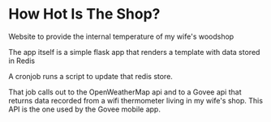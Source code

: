 # How Hot Is The Shop?
Website to provide the internal temperature of my wife's woodshop

The app itself is a simple flask app that renders a template with data stored in Redis

A cronjob runs a script to update that redis store.

That job calls out to the OpenWeatherMap api and to a Govee api that returns data recorded from a wifi thermometer
living in my wife's shop. This API is the one used by the Govee mobile app.
